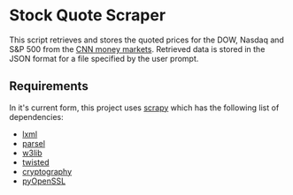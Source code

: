# Stock Quote Scraper

This script retrieves and stores the quoted prices for the DOW, Nasdaq and S&P 500 from the [CNN money markets](https://money.cnn.com/data/markets/). Retrieved data is stored in the JSON format for a file specified by the user prompt.

## Requirements

In it's current form, this project uses [scrapy](https://github.com/scrapy/scrapy) which has the following list of dependencies:

* [lxml](https://lxml.de/index.html)
* [parsel](https://pypi.org/project/parsel/)
* [w3lib](https://pypi.org/project/w3lib/)
* [twisted](https://twistedmatrix.com/trac/)
* [cryptography](https://cryptography.io/en/latest/)
* [pyOpenSSL](https://pypi.org/project/pyOpenSSL/)

